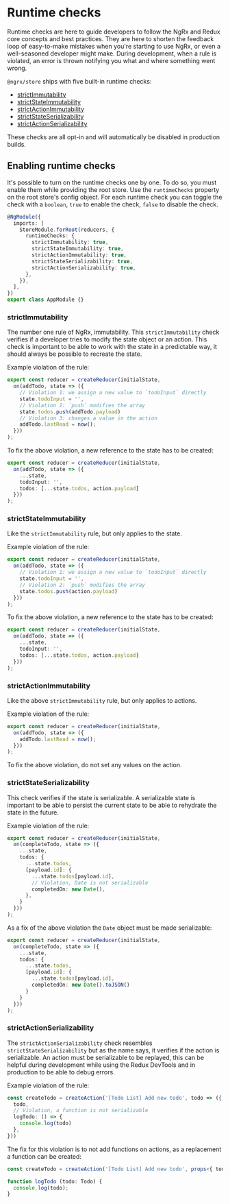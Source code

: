 # Runtime checks

Runtime checks are here to guide developers to follow the NgRx and Redux core concepts and best practices. They are here to shorten the feedback loop of easy-to-make mistakes when you're starting to use NgRx, or even a well-seasoned developer might make. During development, when a rule is violated, an error is thrown notifying you what and where something went wrong.

`@ngrx/store` ships with five built-in runtime checks:

- [strictImmutability](#strictimmutability)
- [strictStateImmutability](#strictstateimmutability)
- [strictActionImmutability](#strictactionimmutability)
- [strictStateSerializability](#strictstateserializability)
- [strictActionSerializability](#strictactionserializability)

These checks are all opt-in and will automatically be disabled in production builds.

## Enabling runtime checks

It's possible to turn on the runtime checks one by one. To do so, you must enable them while providing the root store. Use the `runtimeChecks` property on the root store's config object. For each runtime check you can toggle the check with a `boolean`, `true` to enable the check, `false` to disable the check.

```ts
@NgModule({
  imports: [
    StoreModule.forRoot(reducers, {
      runtimeChecks: {
        strictImmutability: true,
        strictStateImmutability: true,
        strictActionImmutability: true,
        strictStateSerializability: true,
        strictActionSerializability: true,
      },
    }),
  ],
})
export class AppModule {}
```

### strictImmutability

The number one rule of NgRx, immutability. This `strictImmutability` check verifies if a developer tries to modify the state object or an action. This check is important to be able to work with the state in a predictable way, it should always be possible to recreate the state.

Example violation of the rule:

```ts
export const reducer = createReducer(initialState,
  on(addTodo, state => ({
    // Violation 1: we assign a new value to `todoInput` directly
    state.todoInput = '',
    // Violation 2: `push` modifies the array
    state.todos.push(addTodo.payload)
    // Violation 3: changes a value in the action
    addTodo.lastRead = now();
  }))
);
```

To fix the above violation, a new reference to the state has to be created:

```ts
export const reducer = createReducer(initialState,
  on(addTodo, state => ({
    ...state,
    todoInput: '',
    todos: [...state.todos, action.payload]
  }))
);
```

### strictStateImmutability

Like the `strictImmutability` rule, but only applies to the state.

Example violation of the rule:

```ts
export const reducer = createReducer(initialState,
  on(addTodo, state => ({
    // Violation 1: we assign a new value to `todoInput` directly
    state.todoInput = '',
    // Violation 2: `push` modifies the array
    state.todos.push(action.payload)
  }))
);
```

To fix the above violation, a new reference to the state has to be created:

```ts
export const reducer = createReducer(initialState,
  on(addTodo, state => ({
    ...state,
    todoInput: '',
    todos: [...state.todos, action.payload]
  }))
);
```

### strictActionImmutability

Like the above `strictImmutability` rule, but only applies to actions.

Example violation of the rule:

```ts
export const reducer = createReducer(initialState,
  on(addTodo, state => ({
    addTodo.lastRead = now();
  }))
);
```

To fix the above violation, do not set any values on the action.

### strictStateSerializability

This check verifies if the state is serializable. A serializable state is important to be able to persist the current state to be able to rehydrate the state in the future.

Example violation of the rule:

```ts
export const reducer = createReducer(initialState,
  on(completeTodo, state => ({
    ...state,
    todos: {
      ...state.todos,
      [payload.id]: {
        ...state.todos[payload.id],
        // Violation, Date is not serializable
        completedOn: new Date(),
      },
    }
  }))
);
```

As a fix of the above violation the `Date` object must be made serializable:

```ts
export const reducer = createReducer(initialState,
  on(completeTodo, state => ({
    ...state,
    todos: {
      ...state.todos,
      [payload.id]: {
        ...state.todos[payload.id],
        completedOn: new Date().toJSON()
      }
    }
  }))
);
```

### strictActionSerializability

The `strictActionSerializability` check resembles `strictStateSerializability` but as the name says, it verifies if the action is serializable. An action must be serializable to be replayed, this can be helpful during development while using the Redux DevTools and in production to be able to debug errors.

Example violation of the rule:

```ts
const createTodo = createAction('[Todo List] Add new todo', todo => ({
  todo,
  // Violation, a function is not serializable
  logTodo: () => {
    console.log(todo)
  },
}))
```

The fix for this violation is to not add functions on actions, as a replacement a function can be created:

```ts
const createTodo = createAction('[Todo List] Add new todo', props<{ todo: Todo }>());

function logTodo (todo: Todo) {
  console.log(todo);
}
```
